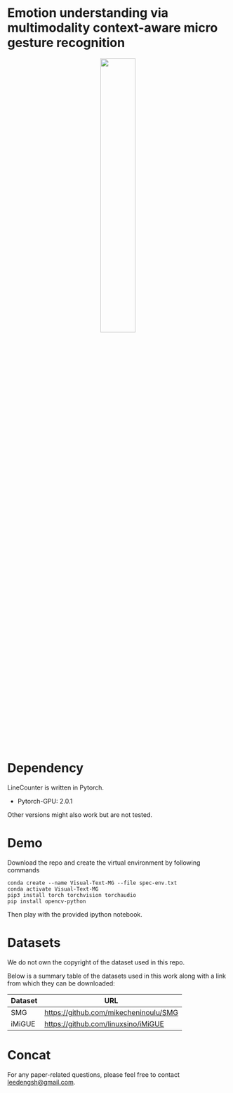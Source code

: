 # Emotion understanding via multimodality context-aware micro gesture recognition


<div align="center">
    <img src="https://lut.pictures.fi/kuvat/LUT%20Press%20Images/LOGOS/LUT%20Logo/Logo%20for%20print/LUT%20logo%20%7C%20full%20black%20CMYK%20pdf.pdf?img=img2048" width="40%">
</div>

# Dependency

LineCounter is written in Pytorch.
  
  - Pytorch-GPU: 2.0.1
  
Other versions might also work but are not tested.


# Demo

Download the repo and create the virtual environment by following commands

```
conda create --name Visual-Text-MG --file spec-env.txt
conda activate Visual-Text-MG
pip3 install torch torchvision torchaudio
pip install opencv-python
```

Then play with the provided ipython notebook.

# Datasets
We do not own the copyright of the dataset used in this repo.

Below is a summary table of the datasets used in this work along with a link from which they can be downloaded:


| Dataset      | URL     |
| ------------ | ------- |
| SMG  | https://github.com/mikecheninoulu/SMG  |
| iMiGUE   | https://github.com/linuxsino/iMiGUE |

# Concat

For any paper-related questions, please feel free to contact leedengsh@gmail.com.
